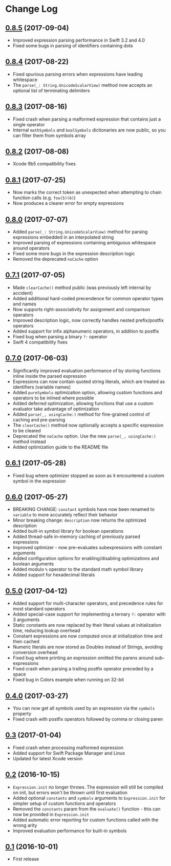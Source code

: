 # Change Log

## [0.8.5](https://github.com/nicklockwood/Expression/releases/tag/0.8.5) (2017-09-04)

- Improved expression parsing performance in Swift 3.2 and 4.0
- Fixed some bugs in parsing of identifiers containing dots

## [0.8.4](https://github.com/nicklockwood/Expression/releases/tag/0.8.4) (2017-08-22)

- Fixed spurious parsing errors when expressions have leading whitespace
- The `parse(_: String.UnicodeScalarView)` method now accepts an optional list of terminating delimiters

## [0.8.3](https://github.com/nicklockwood/Expression/releases/tag/0.8.3) (2017-08-16)

- Fixed crash when parsing a malformed expression that contains just a single operator
- Internal `mathSymbols` and `boolSymbols` dictionaries are now public, so you can filter them from symbols array

## [0.8.2](https://github.com/nicklockwood/Expression/releases/tag/0.8.2) (2017-08-08)

- Xcode 9b5 compatibility fixes

## [0.8.1](https://github.com/nicklockwood/Expression/releases/tag/0.8.1) (2017-07-25)

- Now marks the correct token as unexpected when attempting to chain function calls (e.g. `foo(5)(6)`)
- Now produces a clearer error for empty expressions

## [0.8.0](https://github.com/nicklockwood/Expression/releases/tag/0.8.0) (2017-07-07)

- Added `parse(_: String.UnicodeScalarView)` method for parsing expressions embedded in an interpolated string
- Improved parsing of expressions containing ambiguous whitespace around operators
- Fixed some more bugs in the expression description logic
- Removed the deprecated `noCache` option

## [0.7.1](https://github.com/nicklockwood/Expression/releases/tag/0.7.1) (2017-07-05)

- Made `clearCache()` method public (was previously left internal by accident)
- Added additional hard-coded precendence for common operator types and names
- Now supports right-associativity for assignment and comparison operators
- Improved description logic, now correctly handles nested prefix/postfix operators
- Added support for infix alphanumeric operators, in addition to postfix
- Fixed bug when parsing a binary `?:` operator
- Swift 4 compatibility fixes

## [0.7.0](https://github.com/nicklockwood/Expression/releases/tag/0.7.0) (2017-06-03)

- Significantly improved evaluation performance of by storing functions inline inside the parsed expression
- Expressions can now contain quoted string literals, which are treated as identifiers (variable names)
- Added `pureSymbols` optimization option, allowing custom functions and operators to be inlined where possible
- Added deferred optimization, allowing functions that use a custom evaluator take advantage of optimization
- Added `parse(_, usingCache:)` method for fine-grained control of caching and pre-parsing
- The `clearCache()` method now optionally accepts a specific expression to be cleared
- Deprecated the `noCache` option. Use the new `parse(_, usingCache:)` method instead
- Added optimization guide to the README file

## [0.6.1](https://github.com/nicklockwood/Expression/releases/tag/0.6.1) (2017-05-28)

- Fixed bug where optimizer stopped as soon as it encountered a custom symbol in the expression

## [0.6.0](https://github.com/nicklockwood/Expression/releases/tag/0.6.0) (2017-05-27)

- BREAKING CHANGE: `constant` symbols have now been renamed to `variable` to more accurately reflect their behavior
- Minor breaking change: `description` now returns the optimized description
- Added built-in symbol library for boolean operations
- Added thread-safe in-memory caching of previously parsed expressions
- Improved optimizer - now pre-evaluates subexpressions with constant arguments
- Added configuration options for enabling/disabling optimizations and boolean arguments
- Added modulo `%` operator to the standard math symbol library
- Added support for hexadecimal literals

## [0.5.0](https://github.com/nicklockwood/Expression/releases/tag/0.5.0) (2017-04-12)

- Added support for multi-character operators, and precedence rules for most standard operators
- Added special-case support for implementing a ternary `?:` operator with 3 arguments
- Static constants are now replaced by their literal values at initialization time, reducing lookup overhead
- Constant expressions are now computed once at initialization time and then cached
- Numeric literals are now stored as Doubles instead of Strings, avoiding conversion overhead
- Fixed bug where printing an expression omitted the parens around sub-expressions
- Fixed crash when parsing a trailing postfix operator preceded by a space
- Fixed bug in Colors example when running on 32-bit

## [0.4.0](https://github.com/nicklockwood/Expression/releases/tag/0.4.0) (2017-03-27)

- You can now get all symbols used by an expression via the `symbols` property
- Fixed crash with postfix operators followed by comma or closing paren

## [0.3](https://github.com/nicklockwood/Expression/releases/tag/0.3) (2017-01-04)

- Fixed crash when processing malformed expression
- Added support for Swift Package Manager and Linux
- Updated for latest Xcode version

## [0.2](https://github.com/nicklockwood/Expression/releases/tag/0.2) (2016-10-15)

- `Expression.init` no longer throws. The expression will still be compiled on init, but errors won't be thrown until first evaluation
- Added optional `constants` and `symbols` arguments to `Expression.init` for simpler setup of custom functions and operators
- Removed the `constants` param from the `evaluate()` function - this can now be provided in `Expression.init`
- Added automatic error reporting for custom functions called with the wrong arity
- Improved evaluation performance for built-in symbols

## [0.1](https://github.com/nicklockwood/Expression/releases/tag/0.1) (2016-10-01)

- First release
